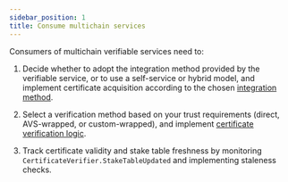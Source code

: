 ```yaml
---
sidebar_position: 1
title: Consume multichain services
---
```


Consumers of multichain verifiable services need to: 
1. Decide whether to adopt the integration method provided by the verifiable service, or to use a self-service or hybrid model, and
implement certificate acquisition according to the chosen [integration method](multichain-integration-patterns.md).

2. Select a verification method based on your trust requirements (direct, AVS-wrapped, or custom-wrapped), and implement
[certificate verification logic](verification-methods.md).

3. Track certificate validity and stake table freshness by monitoring `CertificateVerifier.StakeTableUpdated` and implementing
staleness checks.